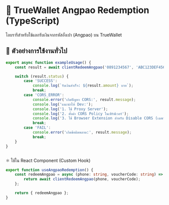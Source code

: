 # 🧧 TrueWallet Angpao Redemption (TypeScript)

ไลบรารีสำหรับใช้แลกรับเงินจากรหัสอั่งเปา (Angpao) บน TrueWallet

## 🔧 ตัวอย่างการใช้งานทั่วไป

```ts
export async function exampleUsage() {
    const result = await clientRedeemAngpao('0891234567', 'ABC123DEF456');

    switch (result.status) {
        case 'SUCCESS':
            console.log(`รับเงินสำเร็จ: ${result.amount} บาท`);
            break;
        case 'CORS_ERROR':
            console.error('เกิดปัญหา CORS:', result.message);
            console.log('แนะนำให้ Dev:');
            console.log('1. ใช้ Proxy Server');
            console.log('2. ตั้งค่า CORS Policy ในเซิร์ฟเวอร์');
            console.log('3. ใช้ Browser Extension สำหรับ Disable CORS (เฉพาะ Development)');
            break;
        case 'FAIL':
            console.error('เกิดข้อผิดพลาด:', result.message);
            break;
    }
}



```


⚛️ ใช้ใน React Component (Custom Hook)
```ts
export function useAngpaoRedemption() {
    const redeemAngpao = async (phone: string, voucherCode: string) => {
        return await clientRedeemAngpao(phone, voucherCode);
    };

    return { redeemAngpao };
}
```
